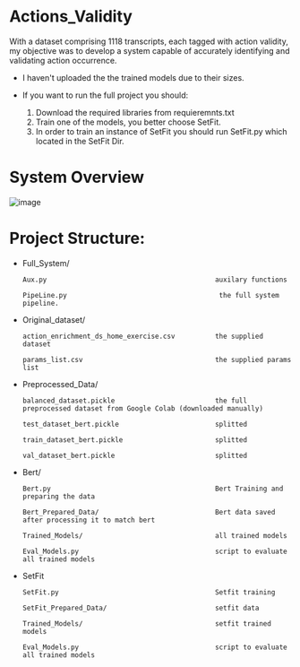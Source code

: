 # Actions_Validity
With a dataset comprising 1118 transcripts, each tagged with action validity, my objective was to develop a system capable of accurately identifying and validating action occurrence. 
* I haven't uploaded the the trained models due to their sizes.

* If you want to run the full project you should:
  1. Download the required libraries from requieremnts.txt
  2. Train one of the models, you better choose SetFit.
  3. In order to train an instance of SetFit you should run SetFit.py which located in the SetFit Dir.

# System Overview

![image](https://github.com/omrir7/Actions_Validity/assets/71921802/114f78e9-106e-4360-8b0f-89d2c3bc2c8f)

# Project Structure:

-   Full_System/

        Aux.py                                          auxilary functions

        PipeLine.py                                      the full system pipeline.

    
-   Original_dataset/

        action_enrichment_ds_home_exercise.csv          the supplied dataset

        params_list.csv                                 the supplied params list

    
-   Preprocessed_Data/
 
        balanced_dataset.pickle                         the full preprocessed dataset from Google Colab (downloaded manually)
  
        test_dataset_bert.pickle                        splitted
  
        train_dataset_bert.pickle                       splitted
  
        val_dataset_bert.pickle                         splitted

  
-   Bert/
  
        Bert.py                                         Bert Training and preparing the data
    
        Bert_Prepared_Data/                             Bert data saved after processing it to match bert
    
        Trained_Models/                                 all trained models
    
        Eval_Models.py                                  script to evaluate all trained models

    
-   SetFit

        SetFit.py                                       Setfit training
    
        SetFit_Prepared_Data/                           setfit data
    
        Trained_Models/                                 setfit trained models
    
        Eval_Models.py                                  script to evaluate all trained models
    
